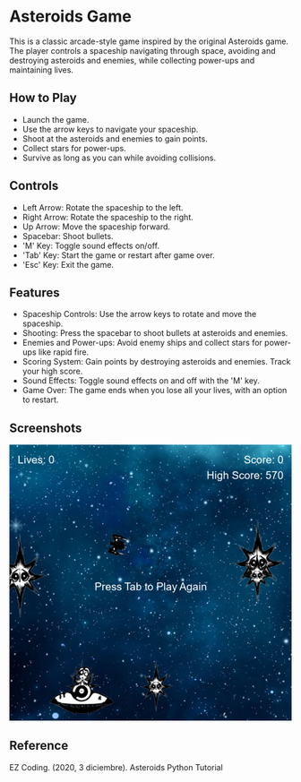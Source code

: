 # Asteroids Game
This is a classic arcade-style game inspired by the original Asteroids game. 
The player controls a spaceship navigating through space, avoiding and destroying asteroids and enemies, while collecting power-ups and maintaining lives.

## How to Play
* Launch the game.
* Use the arrow keys to navigate your spaceship.
* Shoot at the asteroids and enemies to gain points.
* Collect stars for power-ups.
* Survive as long as you can while avoiding collisions.

## Controls
* Left Arrow: Rotate the spaceship to the left.
* Right Arrow: Rotate the spaceship to the right.
* Up Arrow: Move the spaceship forward.
* Spacebar: Shoot bullets.
* 'M' Key: Toggle sound effects on/off.
* 'Tab' Key: Start the game or restart after game over.
* 'Esc' Key: Exit the game.

## Features
* Spaceship Controls: Use the arrow keys to rotate and move the spaceship.
* Shooting: Press the spacebar to shoot bullets at asteroids and enemies.
* Enemies and Power-ups: Avoid enemy ships and collect stars for power-ups like rapid fire.
* Scoring System: Gain points by destroying asteroids and enemies. Track your high score.
* Sound Effects: Toggle sound effects on and off with the 'M' key.
* Game Over: The game ends when you lose all your lives, with an option to restart.

## Screenshots
  <p align="center">  
<img src="https://github.com/Hikari6462/Asteroids_Videogame/blob/main/Asteroids%20Videogame/Captura%20de%20pantalla%202024-08-12%20173254.png"
width="600"></center>  
</p>  

<!-- 
This project is licensed under the MIT License - see the LICENSE file for details.

-->

## Reference 

EZ Coding. (2020, 3 diciembre). Asteroids Python Tutorial 
